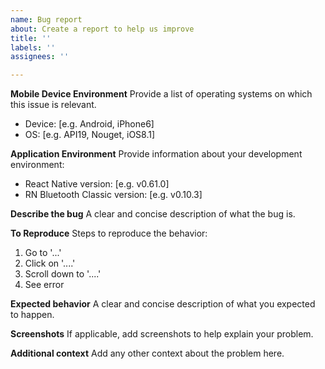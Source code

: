 ```yaml
---
name: Bug report
about: Create a report to help us improve
title: ''
labels: ''
assignees: ''

---
```


**Mobile Device Environment**
Provide a list of operating systems on which this issue is relevant.
- Device: [e.g. Android, iPhone6]
- OS: [e.g. API19, Nouget, iOS8.1]

**Application Environment**
Provide information about your development environment:
- React Native version: [e.g. v0.61.0]
- RN Bluetooth Classic version: [e.g. v0.10.3]

**Describe the bug**
A clear and concise description of what the bug is.

**To Reproduce**
Steps to reproduce the behavior:
1. Go to '...'
2. Click on '....'
3. Scroll down to '....'
4. See error

**Expected behavior**
A clear and concise description of what you expected to happen.

**Screenshots**
If applicable, add screenshots to help explain your problem.

**Additional context**
Add any other context about the problem here.

